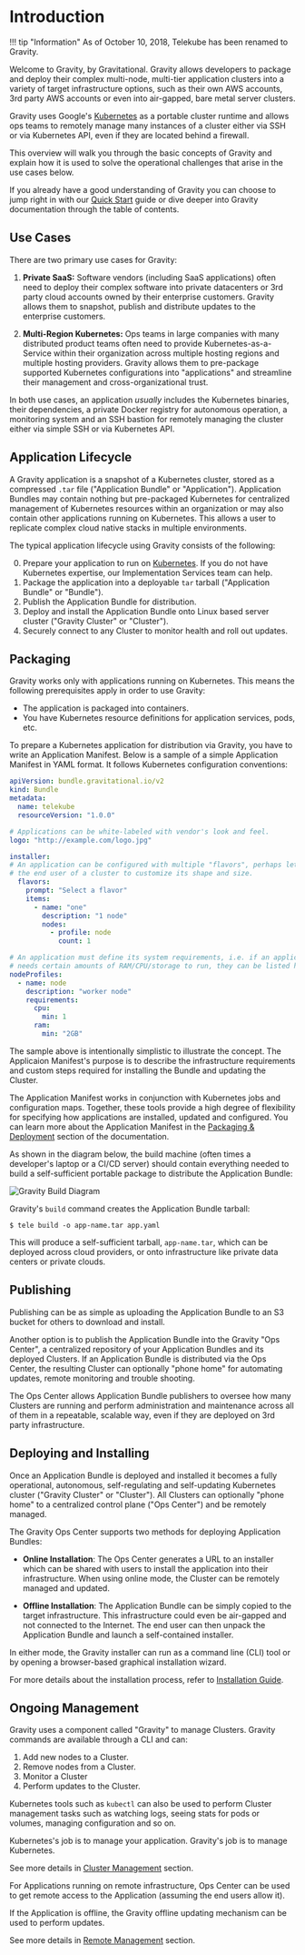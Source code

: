 # Introduction

!!! tip "Information"
    As of October 10, 2018, Telekube has been renamed to Gravity.

Welcome to Gravity, by Gravitational. Gravity allows developers to package
and deploy their complex multi-node, multi-tier application clusters into a
variety of target infrastructure options, such as their own AWS accounts, 3rd
party AWS accounts or even into air-gapped, bare metal server clusters.

Gravity uses Google's [Kubernetes](http://k8s.io) as a portable cluster runtime
and allows ops teams to remotely manage many instances of a cluster either
via SSH or via Kubernetes API, even if they are located behind
a firewall.

This overview will walk you through the basic concepts of Gravity and explain how
it is used to solve the operational challenges that arise in the use cases below.

If you already have a good understanding of Gravity you can choose to jump right in with our [Quick Start](/quickstart) guide or dive deeper into Gravity documentation through the table of contents.

## Use Cases

There are two primary use cases for Gravity:

1. **Private SaaS:** Software vendors (including SaaS applications) often
   need to deploy their complex software into private datacenters or 3rd
   party cloud accounts owned by their enterprise customers.
   Gravity allows them to snapshot, publish and distribute updates to the
   enterprise customers.

2. **Multi-Region Kubernetes:** Ops teams in large companies with many
   distributed product teams often need to provide Kubernetes-as-a-Service
   within their organization across multiple hosting regions and multiple
   hosting providers. Gravity allows them to pre-package supported Kubernetes
   configurations into "applications" and streamline their management and
   cross-organizational trust.

In both use cases, an application _usually_ includes the Kubernetes binaries,
their dependencies, a private Docker registry for autonomous operation, a
monitoring system and an SSH bastion for remotely managing the cluster either
via simple SSH or via Kubernetes API.

## Application Lifecycle

A Gravity application is a snapshot of a Kubernetes cluster, stored
as a compressed `.tar` file ("Application Bundle" or "Application"). Application
Bundles may contain nothing but pre-packaged Kubernetes for centralized management
of Kubernetes resources within an organization or may also contain other
applications running on Kubernetes. This allows a user to replicate complex cloud
native stacks in multiple environments.

The typical application lifecycle using Gravity consists of the following:

0. Prepare your application to run on [Kubernetes](https://k8s.io). If
   you do not have Kubernetes expertise, our Implementation Services team can help.
1. Package the application into a deployable `tar` tarball ("Application Bundle" or
   "Bundle").
2. Publish the Application Bundle for distribution.
3. Deploy and install the Application Bundle onto Linux based server cluster
   ("Gravity Cluster" or "Cluster").
4. Securely connect to any Cluster to monitor health and roll out
   updates.

## Packaging

Gravity works only with applications running on Kubernetes. This means the following
prerequisites apply in order to use Gravity:

* The application is packaged into containers.
* You have Kubernetes resource definitions for application services, pods, etc.

To prepare a Kubernetes application for distribution via Gravity, you have to write
an Application Manifest. Below is a sample of a simple Application Manifest in YAML format. It follows Kubernetes configuration conventions:

```yaml
apiVersion: bundle.gravitational.io/v2
kind: Bundle
metadata:
  name: telekube
  resourceVersion: "1.0.0"

# Applications can be white-labeled with vendor's look and feel.
logo: "http://example.com/logo.jpg"

installer:
# An application can be configured with multiple "flavors", perhaps letting
# the end user of a cluster to customize its shape and size.
  flavors:
    prompt: "Select a flavor"
    items:
      - name: "one"
        description: "1 node"
        nodes:
          - profile: node
            count: 1

# An application must define its system requirements, i.e. if an application
# needs certain amounts of RAM/CPU/storage to run, they can be listed here.
nodeProfiles:
  - name: node
    description: "worker node"
    requirements:
      cpu:
        min: 1
      ram:
        min: "2GB"
```

The sample above is intentionally simplistic to illustrate the concept. The
Applicaion Manifest's purpose is to describe the infrastructure requirements and
custom steps required for installing the Bundle and updating the Cluster.

The Application Manifest works in conjunction with Kubernetes jobs and
configuration maps. Together, these tools provide a high degree of
flexibility for specifying how applications are installed, updated and
configured. You can learn more about the Application Manifest in the
[Packaging & Deployment](pack.md) section of the documentation.

As shown in the diagram below, the build machine (often times a
developer's laptop or a CI/CD server) should contain everything needed to
build a self-sufficient portable package to distribute the Application Bundle:

![Gravity Build Diagram](images/build.svg?style=grv-image-center-md)

Gravity's `build` command creates the Application Bundle tarball:

```bsh
$ tele build -o app-name.tar app.yaml
```

This will produce a self-sufficient tarball, `app-name.tar`, which can be deployed
across cloud providers, or onto infrastructure like private data centers or
private clouds.

## Publishing

Publishing can be as simple as uploading the Application Bundle to an
S3 bucket for others to download and install.

Another option is to publish the Application Bundle into the Gravity "Ops Center", a
centralized repository of your Application Bundles and its deployed Clusters. If an
Application Bundle is distributed via the Ops Center, the resulting Cluster can
optionally "phone home" for automating updates, remote monitoring and trouble
shooting.

The Ops Center allows Application Bundle publishers to oversee how many Clusters are
running and perform administration and maintenance across all of them in a
repeatable, scalable way, even if they are deployed on 3rd party infrastructure.

## Deploying and Installing

Once an Application Bundle is deployed and installed it becomes a fully operational,
autonomous, self-regulating and self-updating Kubernetes cluster ("Gravity
Cluster" or "Cluster"). All Clusters can optionally "phone home" to a centralized control plane ("Ops Center") and be remotely managed.

The Gravity Ops Center supports two methods for deploying Application Bundles:

* **Online Installation**: The Ops Center generates a URL to an installer which
  can be shared with users to install the application into their infrastructure.
  When using online mode, the Cluster can be remotely managed and updated.

* **Offline Installation**: The Application Bundle can be simply copied to
  the target infrastructure. This infrastructure could even be air-gapped and not
  connected to the Internet. The end user can then unpack the Application Bundle and
  launch a self-contained installer.

In either mode, the Gravity installer can run as a command line (CLI) tool or by
opening a browser-based graphical installation wizard.

For more details about the installation process, refer to [Installation Guide](installation.md).

## Ongoing Management

Gravity uses a component called "Gravity" to manage Clusters. Gravity commands are available through a CLI and can:

1. Add new nodes to a Cluster.
2. Remove nodes from a Cluster.
3. Monitor a Cluster
4. Perform updates to the Cluster.

Kubernetes tools such as `kubectl` can also be used to perform Cluster management
tasks such as watching logs, seeing stats for pods or volumes, managing
configuration and so on.

Kubernetes's job is to manage your application. Gravity's job is to manage Kubernetes.

See more details in [Cluster Management](cluster.md) section.

For Applications running on remote infrastructure, Ops Center can be used to
get remote access to the Application (assuming the end users allow it).

If the Application is offline, the Gravity offline updating mechanism can be used to perform updates.

See more details in [Remote Management](manage.md) section.
